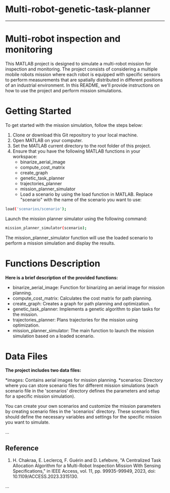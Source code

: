 # Multi-robot-genetic-task-planner

----------------------------------------------------------------------------------

# Multi-robot inspection and monitoring

This MATLAB project is designed to simulate a multi-robot mission for inspection and monitoring. The project consists of considering a multiple mobile robots mission where each robot is equipped with specific sensors to perform measurements that are spatially distributed in different positions of an industrial environment. In this README, we'll provide instructions on how to use the project and perform mission simulations.

# Getting Started

To get started with the mission simulation, follow the steps below:

1) Clone or download this Git repository to your local machine.
2) Open MATLAB on your computer.
3) Set the MATLAB current directory to the root folder of this project.
4) Ensure that you have the following MATLAB functions in your workspace:
	* binarize_aerial_image
	* compute_cost_matrix
	* create_graph
	* genetic_task_planner
	* trajectories_planner
	* mission_planner_simulator
	* Load a scenario by using the load function in MATLAB. Replace "scenario" with the name of the scenario you want to use:

```bash
load('scenarios/scenario');
```

Launch the mission planner simulator using the following command:

```bash
mission_planner_simulator(scenario);
```

The mission_planner_simulator function will use the loaded scenario to perform a mission simulation and display the results.

# Functions Description

**Here is a brief description of the provided functions:**

* binarize_aerial_image: Function for binarizing an aerial image for mission planning.
* compute_cost_matrix: Calculates the cost matrix for path planning.
* create_graph: Creates a graph for path planning and optimization.
* genetic_task_planner: Implements a genetic algorithm to plan tasks for the mission.
* trajectories_planner: Plans trajectories for the mission using optimization.
* mission_planner_simulator: The main function to launch the mission simulation based on a loaded scenario.


# Data Files

**The project includes two data files:**

*images: Contains aerial images for mission planning.
*scenarios: Directory where you can store scenario files for different mission simulations (each scenario file in the 'scenarios' directory defines the parameters and setup for a specific mission simulation).

You can create your own scenarios and customize the mission parameters by creating scenario files in the 'scenarios' directory. These scenario files should define the necessary variables and settings for the specific mission you want to simulate.

...

## Reference

1. H. Chakraa, E. Leclercq, F. Guérin and D. Lefebvre, "A Centralized Task Allocation Algorithm for a Multi-Robot Inspection Mission With Sensing Specifications," in IEEE Access, vol. 11, pp. 99935-99949, 2023, doi: 10.1109/ACCESS.2023.3315130.

...
